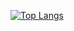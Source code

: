 <!--
### Hi there 👋
-->

<!--
[![Anurag's GitHub stats](https://github-readme-stats.vercel.app/api?username=av1ppp&show_icons=true&count_private=true&disable_animations=true)](https://github.com/anuraghazra/github-readme-stats)
-->

[![Top Langs](https://github-readme-stats.vercel.app/api/top-langs/?username=av1ppp&theme=transparent)](https://github.com/anuraghazra/github-readme-stats)


